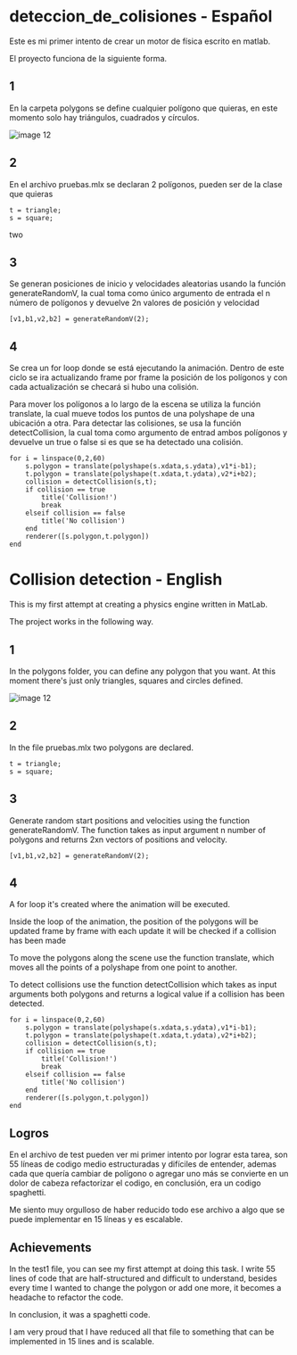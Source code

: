 # deteccion_de_colisiones - Español


Este es mi primer intento de crear un motor de física escrito en matlab.

El proyecto funciona de la siguiente forma.
 ## 1
 
En la carpeta polygons se define cualquier polígono que quieras, en este momento solo hay triángulos, cuadrados y círculos.


![image 12](https://user-images.githubusercontent.com/70829743/175220846-fb2e6c27-7c20-4107-9b44-fdd0f8ab7971.png)


## 2

En el archivo pruebas.mlx se declaran 2 polígonos, pueden ser de la clase que quieras 

```
t = triangle;
s = square;
```
two
## 3

Se generan posiciones de inicio y velocidades aleatorias usando la función generateRandomV, la cual toma como único argumento de entrada el n número de polígonos y devuelve 2n valores de posición y velocidad

```
[v1,b1,v2,b2] = generateRandomV(2);
```
## 4

Se crea un for loop donde se está ejecutando la animación.
Dentro de este ciclo se ira actualizando frame por frame la posición de los polígonos y con cada actualización se checará si hubo una colisión.

Para mover los polígonos a lo largo de la escena se utiliza la función translate, la cual mueve todos los puntos de una polyshape de una ubicación a otra.
Para detectar las colisiones, se usa la función detectCollision, la cual toma como argumento de entrad ambos polígonos y devuelve un true o false si es que 
se ha detectado una colisión.
```
for i = linspace(0,2,60)
    s.polygon = translate(polyshape(s.xdata,s.ydata),v1*i-b1);
    t.polygon = translate(polyshape(t.xdata,t.ydata),v2*i+b2);
    collision = detectCollision(s,t);
    if collision == true
        title('Collision!')
        break
    elseif collision == false
        title('No collision')
    end
    renderer([s.polygon,t.polygon])
end
```

# Collision detection - English

This is my first attempt at creating a physics engine written in MatLab.

The project works in the following way.

## 1
In the polygons folder, you can define any polygon that you want. At this moment there's just only triangles, squares and circles defined.

![image 12](https://user-images.githubusercontent.com/70829743/175220846-fb2e6c27-7c20-4107-9b44-fdd0f8ab7971.png)


## 2

In the file pruebas.mlx two polygons are declared.

```
t = triangle;
s = square;
```

## 3

Generate random start positions and velocities using the function generateRandomV. The function takes as input argument n number of polygons and returns 2xn vectors of positions and velocity.

```
[v1,b1,v2,b2] = generateRandomV(2);
```

## 4

A for loop it's created where the animation will be executed.

Inside the loop of the animation, the position of the polygons will be updated frame by frame with each update it will be checked if a collision has been made

To move the polygons along the scene use the function translate, which moves all the points of a polyshape from one point to another.

To detect collisions use the function detectCollision which takes as input arguments both polygons and returns a logical value if a collision has been detected.


```
for i = linspace(0,2,60)
    s.polygon = translate(polyshape(s.xdata,s.ydata),v1*i-b1);
    t.polygon = translate(polyshape(t.xdata,t.ydata),v2*i+b2);
    collision = detectCollision(s,t);
    if collision == true
        title('Collision!')
        break
    elseif collision == false
        title('No collision')
    end
    renderer([s.polygon,t.polygon])
end
```


## Logros

En el archivo de test pueden ver mi primer intento por lograr esta tarea, son 55 líneas de codigo medio estructuradas y difíciles de entender, ademas cada que quería cambiar de polígono o agregar uno más se convierte en un dolor de cabeza refactorizar el codigo, en conclusión, era un codigo spaghetti.


Me siento muy orgulloso de haber reducido todo ese archivo a algo que se puede implementar en 15 líneas y es escalable.


## Achievements

In the test1 file, you can see my first attempt at doing this task. I write 55 lines of code that are half-structured and difficult to understand, besides every time I wanted to change the polygon or add one more, it becomes a headache to refactor the code.

 In conclusion, it was a spaghetti code.
 
 I am very proud that I have reduced all that file to something that can be implemented in 15 lines and is scalable.
 
